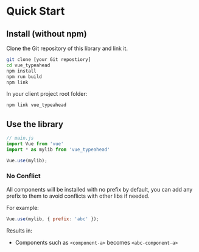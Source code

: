 # Quick Start

## Install (without npm)

Clone the Git repository of this library and link it.

```bash
git clone [your Git repostiory]
cd vue_typeahead
npm install
npm run build
npm link
```

In your client project root folder:
```bash
npm link vue_typeahead
```

## Use the library

```javascript
// main.js
import Vue from 'vue'
import * as mylib from 'vue_typeahead'

Vue.use(mylib);
```

### No Conflict

All components will be installed with no prefix by default, you can add any prefix 
to them to avoid conflicts with other libs if needed.

For example:

```javascript
Vue.use(mylib, { prefix: 'abc' });
```

Results in:

* Components such as `<component-a>` becomes `<abc-component-a>`